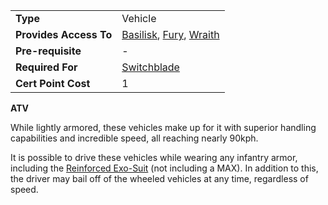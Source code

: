 |                        |                                                                                                   |
| ---------------------- | ------------------------------------------------------------------------------------------------- |
| **Type**               | Vehicle                                                                                           |
| **Provides Access To** | [Basilisk](../vehicles/Basilisk.md), [Fury](../vehicles/Fury.md), [Wraith](../vehicles/Wraith.md) |
| **Pre-requisite**      | \-                                                                                                |
| **Required For**       | [Switchblade](../items/Switchblade.md)                                                            |
| **Cert Point Cost**    | 1                                                                                                 |

**ATV**

While lightly armored, these vehicles make up for it with superior handling
capabilities and incredible speed, all reaching nearly 90kph.

It is possible to drive these vehicles while wearing any infantry armor,
including the [Reinforced Exo-Suit](../armor/Reinforced_Exo-Suit.md) (not
including a MAX). In addition to this, the driver may bail off of the wheeled
vehicles at any time, regardless of speed.


